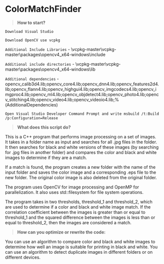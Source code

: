 # ColorMatchFinder

> __How to start?__

`Download Visual Studio`

`Download OpenCV use vcpkg`

`Additional Include Libraries`   - \vcpkg-master\vcpkg-master\packages\opencv4_x64-windows\include

`Additional include directories` - \vcpkg-master\vcpkg-master\packages\opencv4_x64-windows\lib

`Additional dependencies` - opencv_calib3d4.lib;opencv_core4.lib;opencv_dnn4.lib;opencv_features2d4.lib;opencv_flann4.lib;opencv_highgui4.lib;opencv_imgcodecs4.lib;opencv_imgproc4.lib;opencv_ml4.lib;opencv_objdetect4.lib;opencv_photo4.lib;opencv_stitching4.lib;opencv_video4.lib;opencv_videoio4.lib;%(AdditionalDependencies)

`Open Visual Studio Developer Command Prompt and write msbuild /t:Build /p:Configuration=Release`

> __What does this script do?__

This is a C++ program that performs image processing on a set of images. It takes in a folder name as input and searches for all .jpg files in the folder. It then searches for black and white versions of these images (by searching for .jpg files in another folder) and compares the color and black and white images to determine if they are a match.

If a match is found, the program creates a new folder with the name of the input folder and saves the color image and a corresponding .eps file to the new folder. The original color image is also deleted from the original folder.

The program uses OpenCV for image processing and OpenMP for parallelization. It also uses std::filesystem for file system operations.

The program takes in two thresholds, threshold_1 and threshold_2, which are used to determine if a color and black and white image match. If the correlation coefficient between the images is greater than or equal to threshold_1 and the squared difference between the images is less than or equal to threshold_2, then the images are considered a match.

> __How can you optimize or rewrite the code:__

You can use an algorithm to compare color and black and white images to determine how well an image is suitable for printing in black and white.
You can use an algorithm to detect duplicate images in different folders or on different devices.
